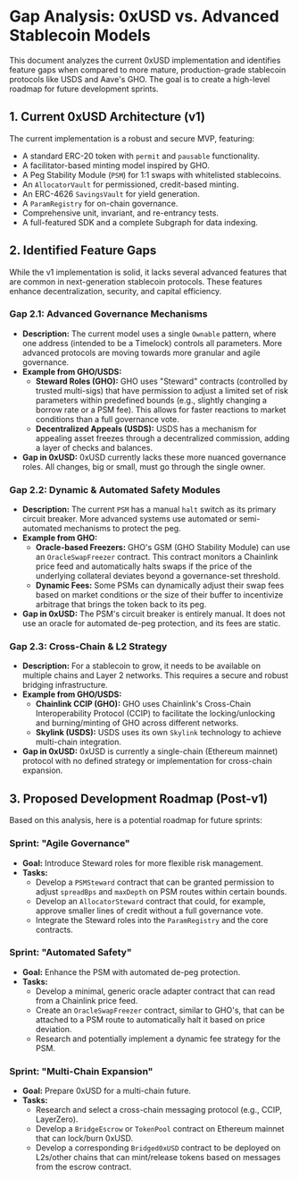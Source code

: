 # Gap Analysis: 0xUSD vs. Advanced Stablecoin Models

This document analyzes the current 0xUSD implementation and identifies feature gaps when compared to more mature, production-grade stablecoin protocols like USDS and Aave's GHO. The goal is to create a high-level roadmap for future development sprints.

## 1. Current 0xUSD Architecture (v1)

The current implementation is a robust and secure MVP, featuring:
- A standard ERC-20 token with `permit` and `pausable` functionality.
- A facilitator-based minting model inspired by GHO.
- A Peg Stability Module (`PSM`) for 1:1 swaps with whitelisted stablecoins.
- An `AllocatorVault` for permissioned, credit-based minting.
- An ERC-4626 `SavingsVault` for yield generation.
- A `ParamRegistry` for on-chain governance.
- Comprehensive unit, invariant, and re-entrancy tests.
- A full-featured SDK and a complete Subgraph for data indexing.

## 2. Identified Feature Gaps

While the v1 implementation is solid, it lacks several advanced features that are common in next-generation stablecoin protocols. These features enhance decentralization, security, and capital efficiency.

### Gap 2.1: Advanced Governance Mechanisms

- **Description:** The current model uses a single `Ownable` pattern, where one address (intended to be a Timelock) controls all parameters. More advanced protocols are moving towards more granular and agile governance.
- **Example from GHO/USDS:**
    - **Steward Roles (GHO):** GHO uses "Steward" contracts (controlled by trusted multi-sigs) that have permission to adjust a limited set of risk parameters within predefined bounds (e.g., slightly changing a borrow rate or a PSM fee). This allows for faster reactions to market conditions than a full governance vote.
    - **Decentralized Appeals (USDS):** USDS has a mechanism for appealing asset freezes through a decentralized commission, adding a layer of checks and balances.
- **Gap in 0xUSD:** 0xUSD currently lacks these more nuanced governance roles. All changes, big or small, must go through the single owner.

### Gap 2.2: Dynamic & Automated Safety Modules

- **Description:** The current `PSM` has a manual `halt` switch as its primary circuit breaker. More advanced systems use automated or semi-automated mechanisms to protect the peg.
- **Example from GHO:**
    - **Oracle-based Freezers:** GHO's GSM (GHO Stability Module) can use an `OracleSwapFreezer` contract. This contract monitors a Chainlink price feed and automatically halts swaps if the price of the underlying collateral deviates beyond a governance-set threshold.
    - **Dynamic Fees:** Some PSMs can dynamically adjust their swap fees based on market conditions or the size of their buffer to incentivize arbitrage that brings the token back to its peg.
- **Gap in 0xUSD:** The PSM's circuit breaker is entirely manual. It does not use an oracle for automated de-peg protection, and its fees are static.

### Gap 2.3: Cross-Chain & L2 Strategy

- **Description:** For a stablecoin to grow, it needs to be available on multiple chains and Layer 2 networks. This requires a secure and robust bridging infrastructure.
- **Example from GHO/USDS:**
    - **Chainlink CCIP (GHO):** GHO uses Chainlink's Cross-Chain Interoperability Protocol (CCIP) to facilitate the locking/unlocking and burning/minting of GHO across different networks.
    - **Skylink (USDS):** USDS uses its own `Skylink` technology to achieve multi-chain integration.
- **Gap in 0xUSD:** 0xUSD is currently a single-chain (Ethereum mainnet) protocol with no defined strategy or implementation for cross-chain expansion.

## 3. Proposed Development Roadmap (Post-v1)

Based on this analysis, here is a potential roadmap for future sprints:

### Sprint: "Agile Governance"
- **Goal:** Introduce Steward roles for more flexible risk management.
- **Tasks:**
    - Develop a `PSMSteward` contract that can be granted permission to adjust `spreadBps` and `maxDepth` on PSM routes within certain bounds.
    - Develop an `AllocatorSteward` contract that could, for example, approve smaller lines of credit without a full governance vote.
    - Integrate the Steward roles into the `ParamRegistry` and the core contracts.

### Sprint: "Automated Safety"
- **Goal:** Enhance the PSM with automated de-peg protection.
- **Tasks:**
    - Develop a minimal, generic oracle adapter contract that can read from a Chainlink price feed.
    - Create an `OracleSwapFreezer` contract, similar to GHO's, that can be attached to a PSM route to automatically halt it based on price deviation.
    - Research and potentially implement a dynamic fee strategy for the PSM.

### Sprint: "Multi-Chain Expansion"
- **Goal:** Prepare 0xUSD for a multi-chain future.
- **Tasks:**
    - Research and select a cross-chain messaging protocol (e.g., CCIP, LayerZero).
    - Develop a `BridgeEscrow` or `TokenPool` contract on Ethereum mainnet that can lock/burn 0xUSD.
    - Develop a corresponding `Bridged0xUSD` contract to be deployed on L2s/other chains that can mint/release tokens based on messages from the escrow contract.
